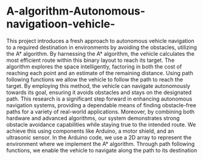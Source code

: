 # A-algorithm-Autonomous-navigatioon-vehicle-
This project introduces a fresh approach to autonomous vehicle navigation to a required
destination in environments by avoiding the obstacles, utilizing the A* algorithm. By harnessing the
A* algorithm, the vehicle calculates the most efficient route within this binary layout to reach its
target. The algorithm explores the space intelligently, factoring in both the cost of reaching each point
and an estimate of the remaining distance. Using path following functions we allow the vehicle to
follow the path to reach the target. By employing this method, the vehicle can navigate autonomously towards its goal, ensuring
it avoids obstacles and stays on the designated path. This research is a significant step forward in
enhancing autonomous navigation systems, providing a dependable means of finding obstacle-free
paths for a variety of real-world applications. Moreover, by combining both hardware and advanced algorithms, our system demonstrates
strong obstacle avoidance capabilities while staying true to the intended route. We achieve this using
components like Arduino, a motor shield, and an ultrasonic sensor. In the Arduino code, we use a 2D
array to represent the environment where we implement the A* algorithm. Through path following
functions, we enable the vehicle to navigate along the path to its destination
